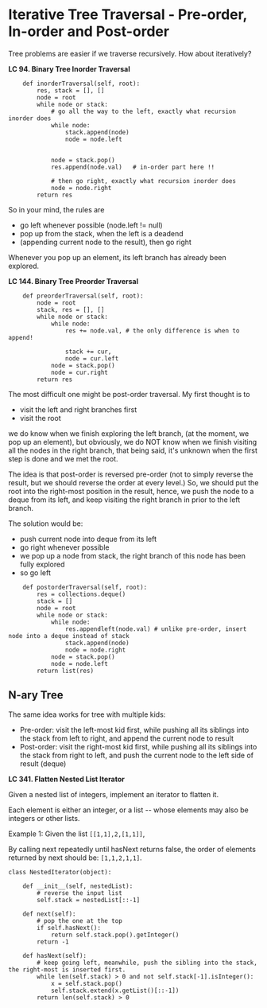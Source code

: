 # Iterative Tree Traversal - Pre-order, In-order and Post-order

Tree problems are easier if we traverse recursively. How about iteratively?

**LC 94. Binary Tree Inorder Traversal**
```
    def inorderTraversal(self, root):
        res, stack = [], []
        node = root
        while node or stack:
            # go all the way to the left, exactly what recursion inorder does
            while node:
                stack.append(node)
                node = node.left
            
            
            node = stack.pop()
            res.append(node.val)   # in-order part here !!
            
            # then go right, exactly what recursion inorder does
            node = node.right
        return res
```

So in your mind, the rules are
* go left whenever possible (node.left != null)
* pop up from the stack, when the left is a deadend
* (appending current node to the result), then go right 

Whenever you pop up an element, its left branch has already been explored.

**LC 144. Binary Tree Preorder Traversal**
```
    def preorderTraversal(self, root):
        node = root
        stack, res = [], []
        while node or stack:
            while node:
                res += node.val, # the only difference is when to append!
                
                stack += cur,
                node = cur.left
            node = stack.pop()
            node = cur.right
        return res
  ```
  
The most difficult one might be post-order traversal. My first thought is to
* visit the left and right branches first
* visit the root

we do know when we finish exploring the left branch, (at the moment, we pop up an element), but obviously, we do NOT know when we finish visiting all the nodes in the right branch, that being said, it's unknown when the first step is done and we met the root.

The idea is that post-order is reversed pre-order (not to simply reverse the result, but we should reverse the order at every level.) So, we should put the root into the right-most position in the result, hence, we push the node to a deque from its left, and keep visiting the right branch in prior to the left branch.

The solution would be:
* push current node into deque from its left
* go right whenever possible
* we pop up a node from stack, the right branch of this node has been fully explored
* so go left

```
    def postorderTraversal(self, root):
        res = collections.deque()
        stack = []
        node = root
        while node or stack:
            while node:
                res.appendleft(node.val) # unlike pre-order, insert node into a deque instead of stack
                stack.append(node)
                node = node.right
            node = stack.pop()
            node = node.left
        return list(res)
```

## N-ary Tree
The same idea works for tree with multiple kids: 
* Pre-order: visit the left-most kid first, while pushing all its siblings into the stack from left to right, and append the current node to result
* Post-order: visit the right-most kid first, while pushing all its siblings into the stack from right to left, and push the current node to the left side of result (deque)

**LC 341. Flatten Nested List Iterator**

Given a nested list of integers, implement an iterator to flatten it.

Each element is either an integer, or a list -- whose elements may also be integers or other lists.

Example 1:
Given the list `[[1,1],2,[1,1]]`,

By calling next repeatedly until hasNext returns false, the order of elements returned by next should be: `[1,1,2,1,1]`.

```
class NestedIterator(object):

    def __init__(self, nestedList):
        # reverse the input list
        self.stack = nestedList[::-1]

    def next(self):
        # pop the one at the top
        if self.hasNext():
            return self.stack.pop().getInteger()
        return -1

    def hasNext(self):
        # keep going left, meanwhile, push the sibling into the stack, the right-most is inserted first.
        while len(self.stack) > 0 and not self.stack[-1].isInteger():
            x = self.stack.pop()
            self.stack.extend(x.getList()[::-1])
        return len(self.stack) > 0
```
